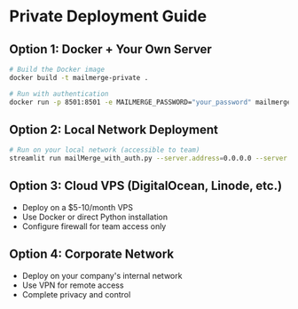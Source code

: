 # Private Deployment Guide

## Option 1: Docker + Your Own Server
```bash
# Build the Docker image
docker build -t mailmerge-private .

# Run with authentication
docker run -p 8501:8501 -e MAILMERGE_PASSWORD="your_password" mailmerge-private
```

## Option 2: Local Network Deployment
```bash
# Run on your local network (accessible to team)
streamlit run mailMerge_with_auth.py --server.address=0.0.0.0 --server.port=8501
```

## Option 3: Cloud VPS (DigitalOcean, Linode, etc.)
- Deploy on a $5-10/month VPS
- Use Docker or direct Python installation
- Configure firewall for team access only

## Option 4: Corporate Network
- Deploy on your company's internal network
- Use VPN for remote access
- Complete privacy and control
